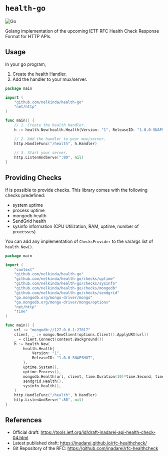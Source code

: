 # `health-go`

![Go](https://github.com/nelkinda/health-go/workflows/Go/badge.svg)

Golang implementation of the upcoming IETF RFC Health Check Response Format for HTTP APIs.

## Usage
In your go program,

1. Create the health Handler.
1. Add the handler to your mux/server.

```go
package main

import (
	"github.com/nelkinda/health-go"
	"net/http"
)

func main() {
	// 1. Create the health Handler.
	h := health.New(health.Health{Version: "1", ReleaseID: "1.0.0-SNAPSHOT"}) 

	// 2. Add the handler to your mux/server.
	http.HandleFunc("/health", h.Handler)
	
	// 3. Start your server.
	http.ListenAndServe(":80", nil)
}
```

## Providing Checks
If is possible to provide checks.
This library comes with the following checks predefined:
- system uptime
- process uptime
- mongodb health
- SendGrid health
- sysinfo information (CPU Utilization, RAM, uptime, number of processes)

You can add any implementation of `ChecksProvider` to the varargs list of `health.New()`.

```go
package main

import (
	"context"
	"github.com/nelkinda/health-go"
	"github.com/nelkinda/health-go/checks/uptime"
	"github.com/nelkinda/health-go/checks/sysinfo"
	"github.com/nelkinda/health-go/checks/mongodb"
	"github.com/nelkinda/health-go/checks/sendgrid"
	"go.mongodb.org/mongo-driver/mongo"
	"go.mongodb.org/mongo-driver/mongo/options"
	"net/http"
	"time"
)

func main() {
	url := "mongodb://127.0.0.1:27017"
	client, _ := mongo.NewClient(options.Client().ApplyURI(url))
	_ = client.Connect(context.Background())
	h := health.New(
		health.Health{
			Version: "1",
			ReleaseID: "1.0.0-SNAPSHOT",
		},
		uptime.System(),
		uptime.Process(),
		mongodb.Health(url, client, time.Duration(10)*time.Second, time.Duration(40)*time.Microsecond),
		sendgrid.Health(),
		sysinfo.Health(),
	)
	http.HandleFunc("/health", h.Handler)
	http.ListenAndServe(":80", nil)
}
```

## References
* Official draft: https://tools.ietf.org/id/draft-inadarei-api-health-check-04.html
* Latest published draft: https://inadarei.github.io/rfc-healthcheck/
* Git Repository of the RFC: https://github.com/inadarei/rfc-healthcheck
